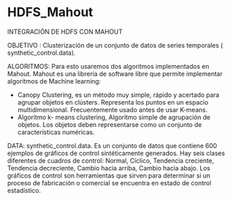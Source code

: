 # HDFS_Mahout

INTEGRACIÓN DE HDFS CON MAHOUT

OBJETIVO : Clusterización  de un conjunto de datos de series temporales ( synthetic_control.data).

ALGORITMOS:
Para esto usaremos dos algoritmos implementados en Mahout. 
Mahout es una librería de software libre que permite implementar algoritmos de Machine learning:
-	Canopy Clustering, es un método muy simple, rápido y acertado para agrupar objetos en clústers. Representa los puntos en un espacio multidimensional. Frecuentemente usado antes de usar K-means. 
-	Algoritmo k- means clustering, Algoritmo simple de agrupación de objetos. Los objetos deben representarse como un conjunto de características numéricas.

DATA:
synthetic_control.data.  Es un conjunto de datos que contiene 600 ejemplos de gráficos de control sintéticamente generados. Hay seis clases diferentes de cuadros de control: Normal, Cíclico, Tendencia creciente, Tendencia decreciente, Cambio hacia arriba, Cambio hacia abajo. Los gráficos de control son herramientas que sirven para determinar si un proceso de fabricación o comercial se encuentra en estado de control estadístico.  
